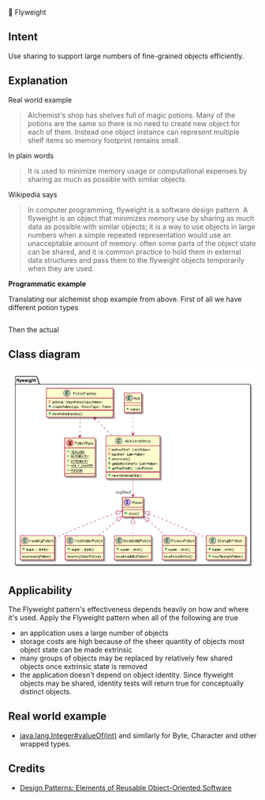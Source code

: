 🍃 Flyweight

## Intent
Use sharing to support large numbers of fine-grained objects efficiently.

## Explanation
Real world example

> Alchemist's shop has shelves full of magic potions. Many of the potions are the same 
> so there is no need to create new object for each of them. Instead one object instance 
> can represent multiple shelf items so memory footprint remains small.

In plain words

> It is used to minimize memory usage or computational expenses by sharing as much as 
> possible with similar objects.

Wikipedia says

> In computer programming, flyweight is a software design pattern. A flyweight is an object 
> that minimizes memory use by sharing as much data as possible with similar objects; it is 
> a way to use objects in large numbers when a simple repeated representation would use an 
> unacceptable amount of memory. often some parts of the object state can be shared, and it 
> is common practice to hold them in external data structures and pass them to the flyweight
> objects temporarily when they are used.

**Programmatic example**

Translating our alchemist shop example from above. First of all we have different potion types

```c

```

Then the actual 




## Class diagram
![alt text](./Flyweight.png "Flyweight pattern class diagram")

## Applicability
The Flyweight pattern's effectiveness depends heavily on how and where it's used.
Apply the Flyweight pattern when all of the following are true

* an application uses a large number of objects 
* storage costs are high because of the sheer quantity of objects most object state 
can be made extrinsic
* many groups of objects may be replaced by relatively few shared objects once extrinsic 
state is removed
* the application doesn't depend on object identity. Since flyweight objects may be shared,
identity tests will return true for conceptually distinct objects.

## Real world example
*  [java.lang.Integer#valueOf(int)](http://docs.oracle.com/javase/8/docs/api/java/lang/Integer.html#valueOf%28int%29) and similarly for Byte, Character and other wrapped types.
 
## Credits

* [Design Patterns: Elements of Reusable Object-Oriented Software](http://www.amazon.com/Design-Patterns-Elements-Reusable-Object-Oriented/dp/0201633612)

